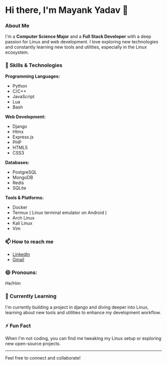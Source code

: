 <!--
**MayankGH7/MayankGH7** is a ✨ _special_ ✨ repository because its `README.md` (this file) appears on your GitHub profile.

Here are some ideas to get you started:

- 🔭 I’m currently working on ...
- 🌱 I’m currently learning ...
- 👯 I’m looking to collaborate on ...
- 🤔 I’m looking for help with ...
- 💬 Ask me about ...
- 📫 How to reach me: ...
- 😄 Pronouns: ...
- ⚡ Fun fact: ...
-->
# Hi there, I'm Mayank Yadav 👋

### About Me

I'm a **Computer Science Major** and a **Full Stack Developer** with a deep passion for Linux and web development. I love exploring new technologies and constantly learning new tools and utilities, especially in the Linux ecosystem.

### 🚀 Skills & Technologies

**Programming Languages:**
- Python
- C/C++
- JavaScript
- Lua
- Bash

**Web Development:**
- Django
- Htmx
- Express.js
- PHP
- HTML5
- CSS3

**Databases:**
- PostgreSQL
- MongoDB
- Redis
- SQLite

**Tools & Platforms:**
- Docker
- Termux ( Linux terminal emulator on Android )
- Arch Linux
- Kali Linux
- Vim

### 📫 How to reach me
- [LinkedIn](https://www.linkedin.com/in/yourusername)
- <a href="mailto:mayankrao576@gmail.com">Gmail</a>

### 😄 Pronouns:
He/Him
### 🌱 Currently Learning
I'm currently building a project in django and diving deeper into Linux, learning about new tools and utilities to enhance my development workflow.

### ⚡ Fun Fact
When I'm not coding, you can find me tweaking my Linux setup or exploring new open-source projects.

---

Feel free to connect and collaborate!
